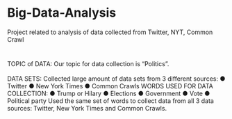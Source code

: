 # Big-Data-Analysis
Project related to analysis of data collected from Twitter, NYT, Common Crawl
#
TOPIC of DATA:
Our topic for data collection is “Politics”. <br/>
<br/>
DATA SETS:
        Collected large amount of data sets from 3 different sources:
        ● Twitter
        ● New York Times
        ● Common Crawls
        WORDS USED FOR DATA COLLECTION:
        ● Trump or Hilary
        ● Elections
        ● Government
        ● Vote
        ● Political party
        Used the same set of words to collect data from all 3 data sources: Twitter, New York Times
        and Common Crawls.
